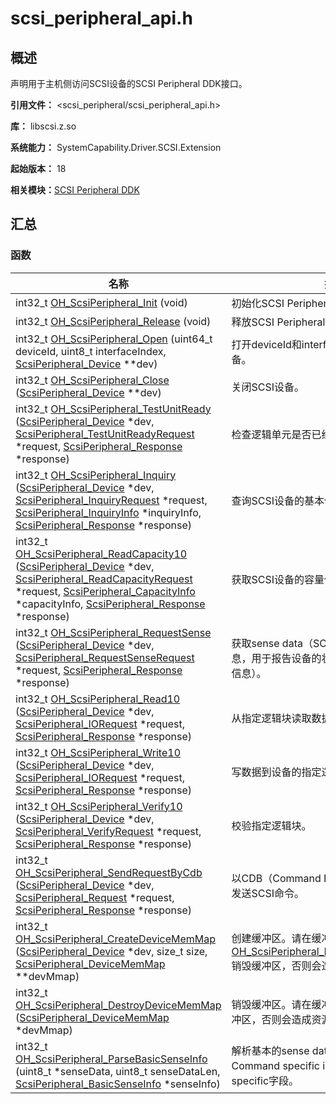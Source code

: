 # scsi_peripheral_api.h


## 概述

声明用于主机侧访问SCSI设备的SCSI Peripheral DDK接口。

**引用文件：** &lt;scsi_peripheral/scsi_peripheral_api.h&gt;

**库：** libscsi.z.so

**系统能力：** SystemCapability.Driver.SCSI.Extension

**起始版本：** 18

**相关模块：**[SCSI Peripheral DDK](_s_c_s_i.md)


## 汇总


### 函数

| 名称 | 描述 | 
| -------- | -------- |
| int32_t [OH_ScsiPeripheral_Init](_s_c_s_i.md#oh_scsiperipheral_init) (void) | 初始化SCSI Peripheral DDK。 | 
| int32_t [OH_ScsiPeripheral_Release](_s_c_s_i.md#oh_scsiperipheral_release) (void) | 释放SCSI Peripheral DDK。 | 
| int32_t [OH_ScsiPeripheral_Open](_s_c_s_i.md#oh_scsiperipheral_open) (uint64_t deviceId, uint8_t interfaceIndex, [ScsiPeripheral_Device](_s_c_s_i.md#scsiperipheral_device) \*\*dev) | 打开deviceId和interfaceIndex指定的SCSI设备。 | 
| int32_t [OH_ScsiPeripheral_Close](_s_c_s_i.md#oh_scsiperipheral_close) ([ScsiPeripheral_Device](_s_c_s_i.md#scsiperipheral_device) \*\*dev) | 关闭SCSI设备。 | 
| int32_t [OH_ScsiPeripheral_TestUnitReady](_s_c_s_i.md#oh_scsiperipheral_testunitready) ([ScsiPeripheral_Device](_s_c_s_i.md#scsiperipheral_device) \*dev, [ScsiPeripheral_TestUnitReadyRequest](_scsi_peripheral___test_unit_ready_request.md) \*request, [ScsiPeripheral_Response](_scsi_peripheral___response.md) \*response) | 检查逻辑单元是否已经准备好。 | 
| int32_t [OH_ScsiPeripheral_Inquiry](_s_c_s_i.md#oh_scsiperipheral_inquiry) ([ScsiPeripheral_Device](_s_c_s_i.md#scsiperipheral_device) \*dev, [ScsiPeripheral_InquiryRequest](_scsi_peripheral___inquiry_request.md) \*request, [ScsiPeripheral_InquiryInfo](_scsi_peripheral___inquiry_info.md) \*inquiryInfo, [ScsiPeripheral_Response](_scsi_peripheral___response.md) \*response) | 查询SCSI设备的基本信息。 | 
| int32_t [OH_ScsiPeripheral_ReadCapacity10](_s_c_s_i.md#oh_scsiperipheral_readcapacity10) ([ScsiPeripheral_Device](_s_c_s_i.md#scsiperipheral_device) \*dev, [ScsiPeripheral_ReadCapacityRequest](_scsi_peripheral___read_capacity_request.md) \*request, [ScsiPeripheral_CapacityInfo](_scsi_peripheral___capacity_info.md) \*capacityInfo, [ScsiPeripheral_Response](_scsi_peripheral___response.md) \*response) | 获取SCSI设备的容量信息。 | 
| int32_t [OH_ScsiPeripheral_RequestSense](_s_c_s_i.md#oh_scsiperipheral_requestsense) ([ScsiPeripheral_Device](_s_c_s_i.md#scsiperipheral_device) \*dev, [ScsiPeripheral_RequestSenseRequest](_scsi_peripheral___request_sense_request.md) \*request, [ScsiPeripheral_Response](_scsi_peripheral___response.md) \*response) | 获取sense data（SCSI设备返回给主机的信息，用于报告设备的状态、错误信息以及诊断信息）。 | 
| int32_t [OH_ScsiPeripheral_Read10](_s_c_s_i.md#oh_scsiperipheral_read10) ([ScsiPeripheral_Device](_s_c_s_i.md#scsiperipheral_device) \*dev, [ScsiPeripheral_IORequest](_scsi_peripheral___i_o_request.md) \*request, [ScsiPeripheral_Response](_scsi_peripheral___response.md) \*response) | 从指定逻辑块读取数据。 | 
| int32_t [OH_ScsiPeripheral_Write10](_s_c_s_i.md#oh_scsiperipheral_write10) ([ScsiPeripheral_Device](_s_c_s_i.md#scsiperipheral_device) \*dev, [ScsiPeripheral_IORequest](_scsi_peripheral___i_o_request.md) \*request, [ScsiPeripheral_Response](_scsi_peripheral___response.md) \*response) | 写数据到设备的指定逻辑块。 | 
| int32_t [OH_ScsiPeripheral_Verify10](_s_c_s_i.md#oh_scsiperipheral_verify10) ([ScsiPeripheral_Device](_s_c_s_i.md#scsiperipheral_device) \*dev, [ScsiPeripheral_VerifyRequest](_scsi_peripheral___verify_request.md) \*request, [ScsiPeripheral_Response](_scsi_peripheral___response.md) \*response) | 校验指定逻辑块。 | 
| int32_t [OH_ScsiPeripheral_SendRequestByCdb](_s_c_s_i.md#oh_scsiperipheral_sendrequestbycdb) ([ScsiPeripheral_Device](_s_c_s_i.md#scsiperipheral_device) \*dev, [ScsiPeripheral_Request](_scsi_peripheral___request.md) \*request, [ScsiPeripheral_Response](_scsi_peripheral___response.md) \*response) | 以CDB（Command Descriptor Block）方式发送SCSI命令。 | 
| int32_t [OH_ScsiPeripheral_CreateDeviceMemMap](_s_c_s_i.md#oh_scsiperipheral_createdevicememmap) ([ScsiPeripheral_Device](_s_c_s_i.md#scsiperipheral_device) \*dev, size_t size, [ScsiPeripheral_DeviceMemMap](_scsi_peripheral___device_mem_map.md) \*\*devMmap) | 创建缓冲区。请在缓冲区使用完后，调用[OH_ScsiPeripheral_DestroyDeviceMemMap](_s_c_s_i.md#oh_scsiperipheral_destroydevicememmap)销毁缓冲区，否则会造成资源泄露。 | 
| int32_t [OH_ScsiPeripheral_DestroyDeviceMemMap](_s_c_s_i.md#oh_scsiperipheral_destroydevicememmap) ([ScsiPeripheral_DeviceMemMap](_scsi_peripheral___device_mem_map.md) \*devMmap) | 销毁缓冲区。请在缓冲区使用完后及时销毁缓冲区，否则会造成资源泄露。 | 
| int32_t [OH_ScsiPeripheral_ParseBasicSenseInfo](_s_c_s_i.md#oh_scsiperipheral_parsebasicsenseinfo) (uint8_t \*senseData, uint8_t senseDataLen, [ScsiPeripheral_BasicSenseInfo](_scsi_peripheral___basic_sense_info.md) \*senseInfo) | 解析基本的sense data，包括Information、Command specific information、Sense key specific字段。 | 
